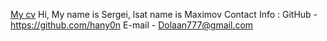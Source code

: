 [My cv](https://hany0n.github.io/rsschool-cv/cv)
Hi, My name is Sergei, lsat name is Maximov
Contact Info : 
GitHub - https://github.com/hany0n
E-mail - Dolaan777@gmail.com
